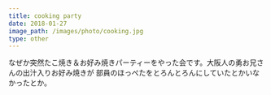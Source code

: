 ```yaml
---
title: cooking party
date: 2018-01-27
image_path: /images/photo/cooking.jpg
type: other
---
```

なぜか突然たこ焼き＆お好み焼きパーティーをやった会です。大阪人の勇お兄さんの出汁入りお好み焼きが
部員のほっぺたをとろんとろんにしていたとかいなかったとか。
